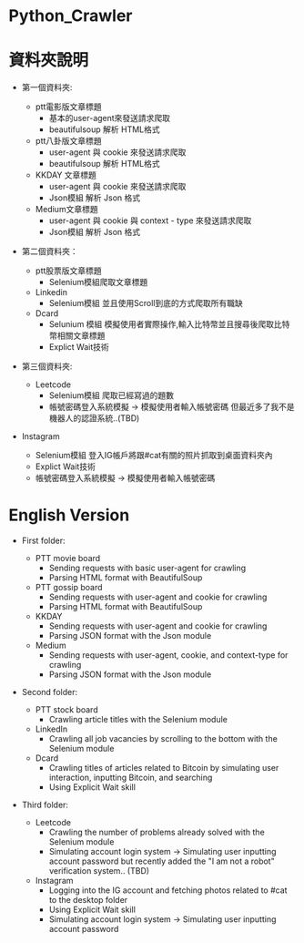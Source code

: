 # Python_Crawler

# 資料夾說明
* 第一個資料夾:
  * ptt電影版文章標題
    * 基本的user-agent來發送請求爬取
    * beautifulsoup 解析 HTML格式
  * ptt八卦版文章標題
    * user-agent 與 cookie 來發送請求爬取
    * beautifulsoup 解析 HTML格式
  * KKDAY 文章標題
    * user-agent 與 cookie 來發送請求爬取
    * Json模組 解析 Json 格式
  * Medium文章標題
    * user-agent 與 cookie 與 context - type 來發送請求爬取
    * Json模組 解析 Json 格式  
 
 * 第二個資料夾：
   * ptt股票版文章標題
     * Selenium模組爬取文章標題
   * Linkedin
     * Selenium模組 並且使用Scroll到底的方式爬取所有職缺
   * Dcard
     * Selunium 模組 模擬使用者實際操作,輸入比特幣並且搜尋後爬取比特幣相關文章標題
     * Explict Wait技術
 * 第三個資料夾:
   * Leetcode
     * Selenium模組 爬取已經寫過的題數
     * 帳號密碼登入系統模擬 -> 模擬使用者輸入帳號密碼 但最近多了我不是機器人的認證系統..(TBD)
  * Instagram
    * Selenium模組 登入IG帳戶將跟#cat有關的照片抓取到桌面資料夾內
    * Explict Wait技術
    * 帳號密碼登入系統模擬 -> 模擬使用者輸入帳號密碼 

# English Version
* First folder:
  * PTT movie board
    * Sending requests with basic user-agent for crawling
    * Parsing HTML format with BeautifulSoup
  * PTT gossip board
    * Sending requests with user-agent and cookie for crawling
    * Parsing HTML format with BeautifulSoup
  * KKDAY
    * Sending requests with user-agent and cookie for crawling
    * Parsing JSON format with the Json module
  * Medium
    * Sending requests with user-agent, cookie, and context-type for crawling
    * Parsing JSON format with the Json module

* Second folder:
  * PTT stock board
    * Crawling article titles with the Selenium module
  * LinkedIn
    * Crawling all job vacancies by scrolling to the bottom with the Selenium module
  * Dcard
    * Crawling titles of articles related to Bitcoin by simulating user interaction, inputting Bitcoin, and searching
    * Using Explicit Wait skill
* Third folder:
  * Leetcode
    * Crawling the number of problems already solved with the Selenium module
    * Simulating account login system -> Simulating user inputting account password but recently added the "I am not a robot" verification system.. (TBD)
  * Instagram
    * Logging into the IG account and fetching photos related to #cat to the desktop folder
    * Using Explicit Wait skill
    * Simulating account login system -> Simulating user inputting account password
